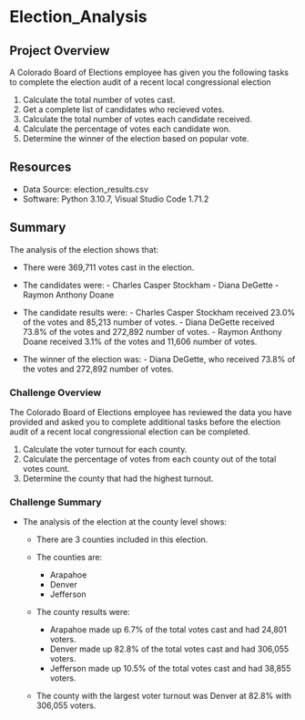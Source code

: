 # Election_Analysis


## Project Overview
A Colorado Board of Elections employee has given you the following tasks to complete the election audit of a recent local congressional election

1. Calculate the total number of votes cast.
2. Get a complete list of candidates who recieved votes.
3. Calculate the total number of votes each candidate received.
4. Calculate the percentage of votes each candidate won.
5. Determine the winner of the election based on popular vote.

## Resources
- Data Source: election_results.csv
- Software: Python 3.10.7, Visual Studio Code 1.71.2

## Summary
The analysis of the election shows that:
- There were 369,711 votes cast in the election.
- The candidates were:
	  - Charles Casper Stockham
	  - Diana DeGette
	  - Raymon Anthony Doane

- The candidate results were:
	  - Charles Casper Stockham received 23.0% of the votes and 85,213 number of votes.
	  - Diana DeGette received 73.8% of the votes and 272,892 number of votes.
	  - Raymon Anthony Doane received 3.1% of the votes and 11,606 number of votes.

- The winner of the election was:
	  - Diana DeGette, who received 73.8% of the votes and 272,892 number of votes.

### Challenge Overview

The Colorado Board of Elections employee has reviewed the data you have provided and asked you to complete additional tasks before the election audit of a recent local congressional election can be completed.

1. Calculate the voter turnout for each county.
2. Calculate the percentage of votes from each county out of the total votes count.
3. Determine the county that had the highest turnout. 

### Challenge Summary

- The analysis of the election at the county level shows:
	- There are 3 counties included in this election.
	- The counties are:
		- Arapahoe
		- Denver
		- Jefferson
		
	- The county results were:
		- Arapahoe made up 6.7% of the total votes cast and had 24,801 voters.
		- Denver made up 82.8% of the total votes cast and had 306,055 voters.
		- Jefferson made up 10.5% of the total votes cast and had 38,855 voters.
		
	- The county with the largest voter turnout was Denver at 82.8% with 306,055 voters.
